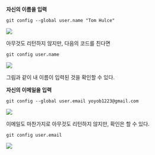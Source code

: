 **자신의 이름을 입력**
```
git config --global user.name "Tom Hulce"
```
<img src="https://user-images.githubusercontent.com/95362811/147784579-32af5a92-8fbb-42ba-9188-88370cff06b4.png">

아무것도 리턴하지 않지만, 다음의 코드를 친다면
```
git config user.name
```
<img src="https://user-images.githubusercontent.com/95362811/147784589-6aed441f-d585-496f-b63c-9e5ec5e1d534.png">

그림과 같이 내 이름이 입력된 것을 확인할 수 있다.

**자신의 이메일을 입력**
```
git config --global user.email yoyob1223@gmail.com
```
<img src="https://user-images.githubusercontent.com/95362811/147784593-d3657002-b519-458a-b441-6dbe6eb2942c.png">

이메일도 마찬가지로 아무것도 리턴하지 않지만, 확인은 할 수 있다.
```
git config user.email
```
<img src="https://user-images.githubusercontent.com/95362811/147784597-e895f7c7-a989-4736-9397-df998579e18c.png">
